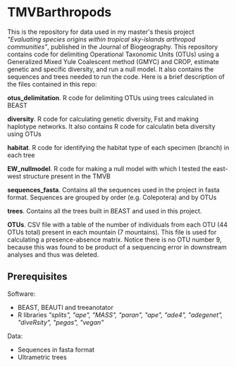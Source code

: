 # TMVBarthropods
This is the repository for data used in my master's thesis project *"Evaluating species origins within tropical sky-islands arthropod communities"*, published in the Journal of Biogeography.
This repository contains code for delimiting Operational Taxonomic Units (OTUs) using a Generalized Mixed Yule Coalescent method (GMYC) and CROP, estimate genetic and specific diversity, and run a null model. It also contains the sequences and trees needed to run the code.
Here is a brief description of the files contained in this repo:

**otus_delimitation**. R code for delimiting OTUs using trees calculated in BEAST

**diversity**. R code for calculating genetic diversity, Fst and making haplotype networks. It also contains R code for calculatin beta diversity using OTUs

**habitat**. R code for identifying the habitat type of each specimen (branch) in each tree

**EW_nullmodel**. R code for making a null model with which I tested the east-west structure present in the TMVB

**sequences_fasta**. Contains all the sequences used in the project in fasta format. Sequences are grouped by order (e.g. Colepotera) and by OTUs

**trees**. Contains all the trees built in BEAST and used in this project.

**OTUs**. CSV file with a table of the number of individuals from each OTU (44 OTUs total) present in each mountain (7 mountains). This file is used for calculating a presence-absence matrix. Notice there is no OTU number 9, because this was found to be product of a sequencing error in downstream analyses and thus was deleted.

## Prerequisites
Software:
* BEAST, BEAUTI and treeanotator
* R libraries *"splits", "ape", "MASS", "paran", "ape", "ade4", "adegenet", "diveRsity", "pegas", "vegan"*

Data:
* Sequences in fasta format
* Ultrametric trees 

